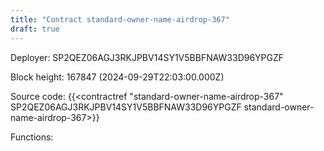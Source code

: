 ```yaml
---
title: "Contract standard-owner-name-airdrop-367"
draft: true
---
```

Deployer: SP2QEZ06AGJ3RKJPBV14SY1V5BBFNAW33D96YPGZF


 



Block height: 167847 (2024-09-29T22:03:00.000Z)

Source code: {{<contractref "standard-owner-name-airdrop-367" SP2QEZ06AGJ3RKJPBV14SY1V5BBFNAW33D96YPGZF standard-owner-name-airdrop-367>}}

Functions:


